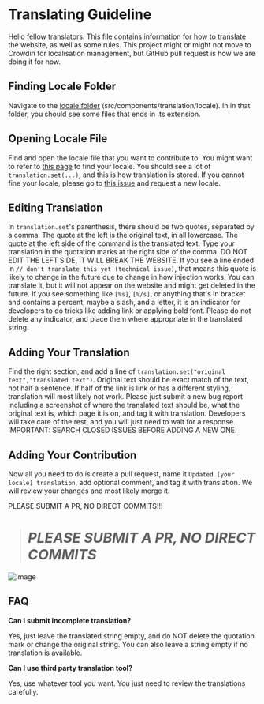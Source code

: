 # Translating Guideline

Hello fellow translators. This file contains information for how to translate the website, as well as some rules. This project might or might not move to Crowdin for localisation management, but GitHub pull request is how we are doing it for now.

## Finding Locale Folder

Navigate to the [locale folder](https://github.com/Avdan-OS/Website/tree/dev/src/components/translation/locale) (src/components/translation/locale). In in that folder, you should see some files that ends in .ts extension.

## Opening Locale File

Find and open the locale file that you want to contribute to. You might want to refer to [this page](https://docs.oracle.com/cd/E23824_01/html/E26033/glset.html) to find your locale. You should see a lot of `translation.set(...)`, and this is how translation is stored. If you cannot fine your locale, please go to [this issue](https://github.com/Avdan-OS/Website/issues/91) and request a new locale.

## Editing Translation

In `translation.set`'s parenthesis, there should be two quotes, separated by a comma. The quote at the left is the original text, in all lowercase. The quote at the left side of the command is the translated text. Type your translation in the quotation marks at the right side of the comma. DO NOT EDIT THE LEFT SIDE, IT WILL BREAK THE WEBSITE. If you see a line ended in `// don't translate this yet (technical issue)`, that means this quote is likely to change in the future due to change in how injection works. You can translate it, but it will not appear on the website and might get deleted in the future. If you see something like `[%s]`, `[%/s]`, or anything that's in bracket and contains a percent, maybe a slash, and a letter, it is an indicator for developers to do tricks like adding link or applying bold font. Please do not delete any indicator, and place them where appropriate in the translated string.

## Adding Your Translation

Find the right section, and add a line of `translation.set("original text","translated text")`. Original text should be exact match of the text, not half a sentence. If half of the link is link or has a different styling, translation will most likely not work. Please just submit a new bug report including a screenshot of where the translated text should be, what the original text is, which page it is on, and tag it with translation. Developers will take care of the rest, and you will just need to wait for a response. IMPORTANT: SEARCH CLOSED ISSUES BEFORE ADDING A NEW ONE.

## Adding Your Contribution

Now all you need to do is create a pull request, name it `Updated [your locale] translation`, add optional comment, and tag it with translation. We will review your changes and most likely merge it.

PLEASE SUBMIT A PR, NO DIRECT COMMITS!!!

> # _PLEASE SUBMIT A PR, NO DIRECT COMMITS_

![image](https://user-images.githubusercontent.com/51555391/176925763-cdfd57ba-ae1e-4bf3-85e9-b3ebd30b1d59.png)

## FAQ

**Can I submit incomplete translation?**

Yes, just leave the translated string empty, and do NOT delete the quotation mark or change the original string. You can also leave a string empty if no translation is available.

**Can I use third party translation tool?**

Yes, use whatever tool you want. You just need to review the translations carefully.
